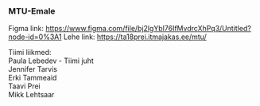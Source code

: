 ### MTU-Emale

Figma link: https://www.figma.com/file/bj2lgYbl76IfMvdrcXhPq3/Untitled?node-id=0%3A1
Lehe link: https://ta18prei.itmajakas.ee/mtu/

Tiimi liikmed:<br>
Paula Lebedev - Tiimi juht<br>
Jennifer Tarvis<br>
Erki Tammeaid<br>
Taavi Prei<br>
Mikk Lehtsaar<br>

